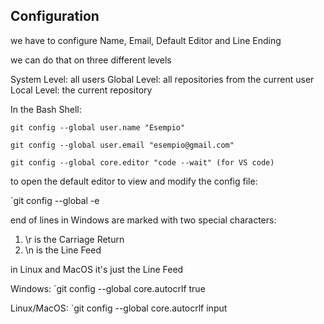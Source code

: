 ## Configuration

we have to configure Name, Email, Default Editor and Line Ending

we can do that on three different levels

System Level: all users
Global Level: all repositories from the current user
Local Level: the current repository

In the Bash Shell: 

``` 
git config --global user.name "Esempio"

git config --global user.email "esempio@gmail.com"

git config --global core.editor "code --wait" (for VS code)
```
to open the default editor to view and modify the config file:

`git config --global -e 

end of lines in Windows are marked with two special characters:

1. \\r is the Carriage Return
2. \\n is the Line Feed

in Linux and MacOS it's just the Line Feed 

Windows: `git config --global core.autocrlf true

Linux/MacOS: `git config --global core.autocrlf input

## 